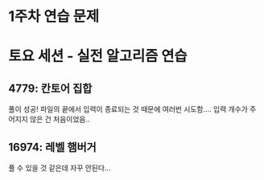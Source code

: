 # 1주차 연습 문제

# 토요 세션 - 실전 알고리즘 연습

## 4779: 칸토어 집합

풀이 성공! 파일의 끝에서 입력이 종료되는 것 때문에 여러번 시도함.... 입력 개수가 주어지지 않은 건 처음이었음..

## 16974: 레벨 햄버거

풀 수 있을 것 같은데 자꾸 안된다...

